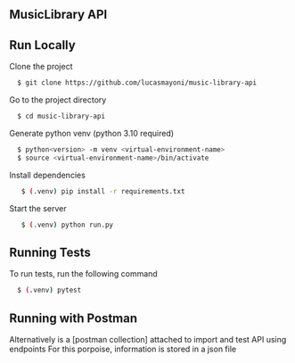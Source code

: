 
## MusicLibrary API



## Run Locally

Clone the project

```bash
  $ git clone https://github.com/lucasmayoni/music-library-api
```

Go to the project directory

```bash
  $ cd music-library-api
```

Generate python venv (python 3.10 required)

```bash
  $ python<version> -m venv <virtual-environment-name>
  $ source <virtual-environment-name>/bin/activate
```

Install dependencies

```bash
   $ (.venv) pip install -r requirements.txt
```

Start the server

```bash
   $ (.venv) python run.py
```


## Running Tests

To run tests, run the following command

```bash
  $ (.venv) pytest
```

## Running with Postman

Alternatively is a [postman collection] attached to import and test API using endpoints
For this porpoise, information is stored in a json file

